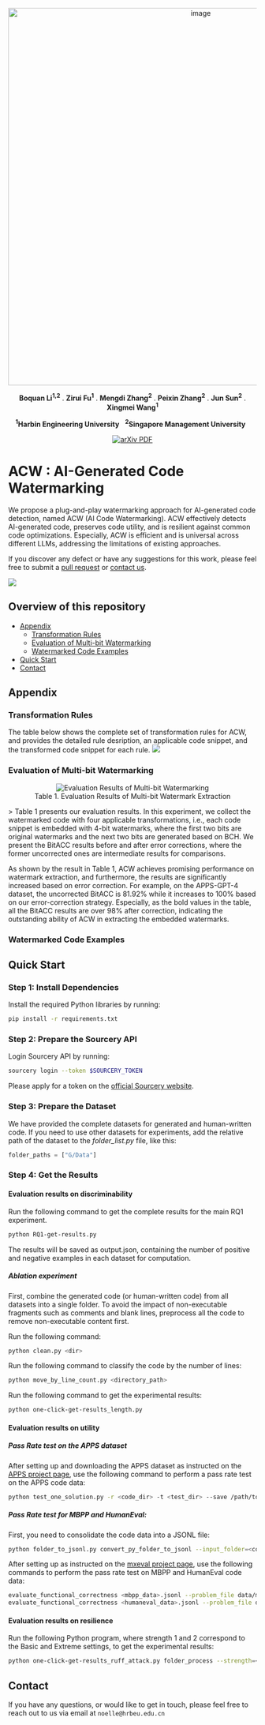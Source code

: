 <p align="center">
     <a href="https://arxiv.org/abs/2402.07518">
<img width="765" alt="image" src="assets/title.png">
     </a>
   <p align="center">
    <a><strong>Boquan Li<sup>1,2</sup></strong></a>
    .
    <a><strong>Zirui Fu<sup>1</sup></strong></a>
    .
    <a><strong>Mengdi Zhang<sup>2</sup></strong></a>
    .
    <a><strong>Peixin Zhang<sup>2</sup></strong></a>
    .
    <a><strong>Jun Sun<sup>2</sup></strong></a>
    .
    <a><strong>Xingmei Wang<sup>1</sup></strong></a>
   
    
<p align="center">
    <strong><sup>1</sup>Harbin Engineering University</strong> &nbsp;
    <strong><sup>2</sup>Singapore Management University</strong> &nbsp;
<p align="center">
    <a href='https://arxiv.org/abs/2402.07518'>
      <img src='https://img.shields.io/badge/arXiv-PDF-green?style=flat&logo=arXiv&logoColor=green' alt='arXiv PDF'>
         </a>
  

# ACW : AI-Generated Code Watermarking  <a id="acw"></a>

We propose a plug-and-play watermarking approach for AI-generated code detection, named ACW (AI Code Watermarking). 
ACW effectively detects AI-generated code, preserves code utility, and is resilient against common code optimizations. 
Especially, ACW is efficient and is universal across different LLMs, addressing the limitations of existing approaches.

If you discover any defect or have any suggestions for this work, please feel free to submit a [pull request](https://github.com/flyingby/Awesome-Deepfake-Generation-and-Detection/issues) or [contact us](#contact).

<img src="assets/Overview.png">

</p>


## Overview of this repository

- [Appendix](#appendix)
    - [Transformation Rules](#transformation-rules-of-acw)
    - [Evaluation of Multi-bit Watermarking](#evaluation-results-of-multi-bit-watermarking)
    - [Watermarked Code Examples](#comparison-of-intact-and-corrupted-watermarked-code)
- [Quick Start](#quick-start)
- [Contact](#contact)

## Appendix

### Transformation Rules

The table below shows the complete set of transformation rules for ACW, 
and provides the detailed rule desription, an applicable code snippet, 
and the transformed code snippet for each rule.
<img src="assets/rules.png">

### Evaluation of Multi-bit Watermarking

<div align="center">
    <figure>
        <img src="assets/result.png" alt="Evaluation Results of Multi-bit Watermarking">
        <figcaption>Table 1. Evaluation Results of Multi-bit Watermark Extraction</figcaption>
    </figure>
</div>>
Table 1 presents our evaluation results. In this experiment,
we collect the watermarked code with four applicable transformations, i.e., each code snippet is embedded with 4-bit
watermarks, where the first two bits are original watermarks and the next two bits are generated based on BCH. We
present the BitACC results before and after error corrections, where the former uncorrected ones are intermediate
results for comparisons.

As shown by the result in Table 1, ACW achieves promising performance on watermark extraction, and furthermore,
the results are significantly increased based on error correction. For example, on the APPS-GPT-4 dataset, the
uncorrected BitACC is 81.92% while it increases to 100% based on our error-correction strategy. Especially, as the bold
values in the table, all the BitACC results are over 98% after correction, indicating the outstanding ability of ACW in
extracting the embedded watermarks.

### Watermarked Code Examples

## Quick Start

### Step 1: Install Dependencies

Install the required Python libraries by running:

```bash
pip install -r requirements.txt
```

### Step 2: Prepare the Sourcery API

Login Sourcery API by running:

```bash
sourcery login --token $SOURCERY_TOKEN
```

Please apply for a token on the [official Sourcery website](https://docs.sourcery.ai/Coding-Assistant/Guides/Getting-Started/CI/).

### Step 3: Prepare the Dataset

We have provided the complete datasets for generated and human-written code.
If you need to use other datasets for experiments, add the relative path of the dataset to the _folder_list.py_ file, like this:
```python
folder_paths = ["G/Data"]
```

### Step 4: Get the Results

#### Evaluation results on discriminability

Run the following command to get the complete results for the main RQ1 experiment.

```bash
python RQ1-get-results.py
```

The results will be saved as output.json, containing the number of positive and negative examples in each dataset for computation.

##### Ablation experiment
First, combine the generated code (or human-written code) from all datasets into a single folder.
To avoid the impact of non-executable fragments such as comments and blank lines, preprocess all the code to remove non-executable content first.

Run the following command:

```bash
python clean.py <dir>
```

Run the following command to classify the code by the number of lines:

```bash
python move_by_line_count.py <directory_path>
```

Run the following command to get the experimental results:

```bash
python one-click-get-results_length.py
```

#### Evaluation results on utility

##### Pass Rate test on the APPS dataset

After setting up and downloading the APPS dataset as instructed on the [APPS project page](https://github.com/hendrycks/apps), use the following command to perform a pass rate test on the APPS code data:

```bash
python test_one_solution.py -r <code_dir> -t <test_dir> --save /path/to/save_dir --print_results
```

##### Pass Rate test for MBPP and HumanEval:

First, you need to consolidate the code data into a JSONL file:

```bash
python folder_to_jsonl.py convert_py_folder_to_jsonl --input_folder=<code_folder>
```

After setting up as instructed on the [mxeval project page](https://github.com/amazon-science/mxeval), use the following commands to perform the pass rate test on MBPP and HumanEval code data:

```bash
evaluate_functional_correctness <mbpp_data>.jsonl --problem_file data/mbxp/mbpp_release_v1.jsonl
evaluate_functional_correctness <humaneval_data>.jsonl --problem_file data/multilingual_humaneval/HumanEval.jsonl
```

#### Evaluation results on resilience
Run the following Python program, where strength 1 and 2 correspond to the Basic and Extreme settings, to get the experimental results:

```bash
python one-click-get-results_ruff_attack.py folder_process --strength=<1/2>
```

## Contact
If you have any questions, or would like to get in touch, please feel free to reach out to us via email at
```noelle@hrbeu.edu.cn```
